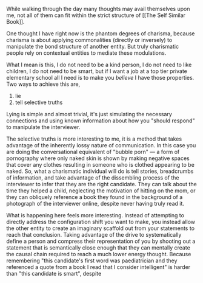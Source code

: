While walking through the day many thoughts may avail themselves upon me, not all of them can fit within the strict structure of [[The Self Similar Book]]. 

One thought I have right now is the phantom degrees of charisma, because charisma is about applying commonalities (directly or inversely) to manipulate the bond structure of another entity. But truly charismatic people rely on contextual entities to mediate these modulations.

What I mean is this, I do not need to be a kind person, I do not need to like children, I do not need to be smart, but if I want a job at a top tier private elementary school all I need is to make you *believe* I have those properties. Two ways to achieve this are, 
1. lie
2. tell selective truths

Lying is simple and almost trivial, it's just simulating the necessary connections and using known information about how you "should respond" to manipulate the interviewer.

The selective truths is more interesting to me, it is a method that takes advantage of the inherently lossy nature of communication. In this case you are doing the conversational equivalent of "bubble porn" — a form of pornography where only naked skin is shown by making negative spaces that cover any clothes resulting in someone who is clothed appearing to be naked. So, what a charismatic individual will do is tell stories, breadcrumbs of information, and take advantage of the dissembling process of the interviewer to infer that they are the right candidate. They can talk about the time they helped a child, neglecting the motivation of hitting on the mom, or they can obliquely reference a book they found in the background of a photograph of the interviewer online, despite never having truly read it. 

What is happening here feels more interesting. Instead of attempting to directly address the configuration shift you want to make, you instead allow the other entity to create an imaginary scaffold out from your statements to reach that conclusion. Taking advantage of the drive to systematically define a person and compress their representation of you by shooting out a statement that is semantically close enough that they can mentally create the causal chain required to reach a much lower energy thought. Because remembering "this candidate's first word was paediatrician and they referenced a quote from a book I read that I consider intelligent" is harder than "this candidate is smart", despite